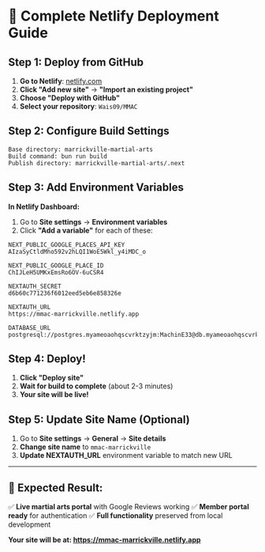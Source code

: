 # 🚀 Complete Netlify Deployment Guide

## Step 1: Deploy from GitHub

1. **Go to Netlify**: [netlify.com](https://netlify.com)
2. **Click "Add new site"** → **"Import an existing project"**
3. **Choose "Deploy with GitHub"**
4. **Select your repository**: `Wais09/MMAC`

## Step 2: Configure Build Settings

```
Base directory: marrickville-martial-arts
Build command: bun run build
Publish directory: marrickville-martial-arts/.next
```

## Step 3: Add Environment Variables

**In Netlify Dashboard:**
1. Go to **Site settings** → **Environment variables**
2. Click **"Add a variable"** for each of these:

```env
NEXT_PUBLIC_GOOGLE_PLACES_API_KEY
AIzaSyCtldMho592v2hLQI1WoE5Wkl_y4iMDC_o

NEXT_PUBLIC_GOOGLE_PLACE_ID
ChIJLeH5UMKxEmsRo6OV-6uCSR4

NEXTAUTH_SECRET
d6b60c771236f6012eed5eb6e858326e

NEXTAUTH_URL
https://mmac-marrickville.netlify.app

DATABASE_URL
postgresql://postgres.myameoaohqscvrktzyjm:MachinE33@db.myameoaohqscvrktzyjm.supabase.co:5432/postgres
```

## Step 4: Deploy!

1. **Click "Deploy site"**
2. **Wait for build to complete** (about 2-3 minutes)
3. **Your site will be live!**

## Step 5: Update Site Name (Optional)

1. Go to **Site settings** → **General** → **Site details**
2. **Change site name** to `mmac-marrickville`
3. **Update NEXTAUTH_URL** environment variable to match new URL

---

## 🎯 Expected Result:
✅ **Live martial arts portal** with Google Reviews working
✅ **Member portal ready** for authentication
✅ **Full functionality** preserved from local development

**Your site will be at: https://mmac-marrickville.netlify.app**
